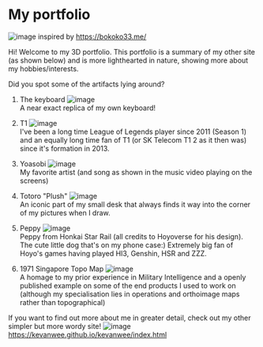 # My portfolio

![image](https://github.com/user-attachments/assets/32661755-7e84-4c2d-8d84-ebf893d1e025)
inspired by https://bokoko33.me/

Hi! Welcome to my 3D portfolio. This portfolio is a summary of my other site (as shown below) and is more lighthearted in nature, showing more about my hobbies/interests. 

Did you spot some of the artifacts lying around?

1. The keyboard
![image](https://github.com/user-attachments/assets/2270c066-69dd-4a66-ba1b-b0f37f7495f1)
<br />A near exact replica of my own keyboard!

3. T1
![image](https://github.com/user-attachments/assets/df5d1e07-39ae-4af3-a38d-3b2e5a6b403e)
<br />I've been a long time League of Legends player since 2011 (Season 1) and an equally long time fan of T1 (or SK Telecom T1 2 as it then was) since it's formation in 2013. 

4. Yoasobi
![image](https://github.com/user-attachments/assets/f7fd482c-0173-41e8-8852-4efb9cdbd15c)
<br />My favorite artist (and song as shown in the music video playing on the screens)

5. Totoro "Plush"
![image](https://github.com/user-attachments/assets/6406f468-b3b9-44c9-b10d-f30ba276e7ce)
<br />An iconic part of my small desk that always finds it way into the corner of my pictures when I draw.

7. Peppy
![image](https://github.com/user-attachments/assets/609b19d1-ed8f-4aa4-906e-5b58c34be00f)
<br />Peppy from Honkai Star Rail (all credits to Hoyoverse for his design). The cute little dog that's on my phone case:)
Extremely big fan of Hoyo's games having played HI3, Genshin, HSR and ZZZ.

8. 1971 Singapore Topo Map
![image](https://github.com/user-attachments/assets/5e6da30f-6c39-4426-a9e7-46491d915af3)
<br />A homage to my prior experience in Military Intelligence and a openly published example on some of the end products I used to work on (although my specialisation lies in operations and orthoimage maps rather than topographical) 


If you want to find out more about me in greater detail, check out my other simpler but more wordy site!
![image](https://github.com/user-attachments/assets/a0cce745-e720-4a00-9f0c-e24cdc6fe07c)
https://kevanwee.github.io/kevanwee/index.html

